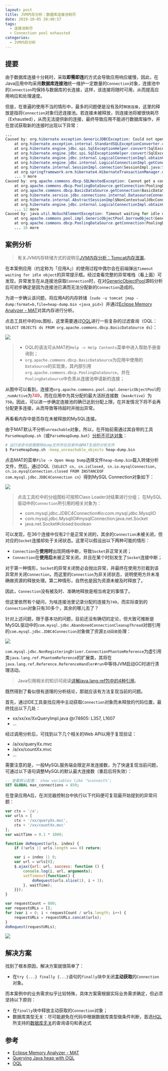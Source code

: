 ```yaml
---
layout: post
title: JVM内存分析：数据库连接池耗尽
date: 2019-10-05 20:40:57
tags:
  - 连接池耗尽
  - Connection pool exhausted
categories:
  - JVM内存分析
---
```


## 提要

由于数据库连接十分耗时，采取**即需即连**的方式会导致应用响应缓慢，因此，在Java应用中均采用**数据库连接池**统一维护一定数量的`Connection`对象，连接池中的`Connection`均保持与数据库的长连接，这样，该连接将随时可用，从而提高应用响应和处理速度。

但是，在普遍的使用不当的情形中，最多的问题便是没有及时`释放连接`，这里的释放是指将`Connection`对象归还连接池。若连接未被释放，则连接池将被很快耗尽（Exhausted），从而无法提供新的连接，最终导致应用不能进行数据库操作，并在尝试获取新的连接时出现以下异常：
```java
...
Caused by: org.hibernate.exception.GenericJDBCException: Could not open connection
    at org.hibernate.exception.internal.StandardSQLExceptionConverter.convert(StandardSQLExceptionConverter.java:54)
    at org.hibernate.engine.jdbc.spi.SqlExceptionHelper.convert(SqlExceptionHelper.java:125)
    at org.hibernate.engine.jdbc.spi.SqlExceptionHelper.convert(SqlExceptionHelper.java:110)
    at org.hibernate.engine.jdbc.internal.LogicalConnectionImpl.obtainConnection(LogicalConnectionImpl.java:221)
    at org.hibernate.engine.jdbc.internal.LogicalConnectionImpl.getConnection(LogicalConnectionImpl.java:157)
    at org.hibernate.internal.SessionImpl.connection(SessionImpl.java:550)
    at org.springframework.orm.hibernate4.HibernateTransactionManager.doBegin(HibernateTransactionManager.java:426)
    ... 9 more
Caused by: org.apache.commons.dbcp.SQLNestedException: Cannot get a connection, pool error Timeout waiting for idle object
    at org.apache.commons.dbcp.PoolingDataSource.getConnection(PoolingDataSource.java:114)
    at org.apache.commons.dbcp.BasicDataSource.getConnection(BasicDataSource.java:1044)
    at org.hibernate.service.jdbc.connections.internal.DatasourceConnectionProviderImpl.getConnection(DatasourceConnectionProviderImpl.java:141)
    at org.hibernate.internal.AbstractSessionImpl$NonContextualJdbcConnectionAccess.obtainConnection(AbstractSessionImpl.java:292)
    at org.hibernate.engine.jdbc.internal.LogicalConnectionImpl.obtainConnection(LogicalConnectionImpl.java:214)
    ... 12 more
Caused by: java.util.NoSuchElementException: Timeout waiting for idle object
    at org.apache.commons.pool.impl.GenericObjectPool.borrowObject(GenericObjectPool.java:1174)
    at org.apache.commons.dbcp.PoolingDataSource.getConnection(PoolingDataSource.java:106)
    ... 16 more
```
<!-- more -->

## 案例分析

> 有关JVM内存转储方式的说明见[JVM内存分析：Tomcat内存泄漏](/the-jvm-dump-analyse-for-tomcat-memory-leak/)。

在本案例应用（约定称为「应用A」）的使用过程中偶尔会在前端弹出`Timeout waiting for idle object`的异常提示框。经过查看完整的异常堆栈（看上面）可发现，异常发生在从连接池获取`Connection`时，在对[GenericObjectPool](https://github.com/apache/commons-pool/blob/POOL_1_6/src/java/org/apache/commons/pool/impl/GenericObjectPool.java#L1174)源码分析后可初步确定是因为连接池已满而无法分配新的`Connection`造成的。

为进一步确认该问题，将应用A的内存转储（`sudo -u tomcat jmap -dump:format=b,file=heap-dump.bin <java_pid>`）并通过[Eclipse Memory Analyzer - MAT](http://www.eclipse.org/mat/downloads.php)对其内存进行分析。

点击工具栏中的`OQL`图标，这里需要通过[OQL](https://www.ibm.com/developerworks/library/j-memoryanalyzer/#N103C9)进行一些复杂的过滤查询（OQL：`SELECT OBJECTS ds FROM org.apache.commons.dbcp.BasicDataSource ds`）：

![](/assets/images/jvm-dump/connection-pool-exhausted/java-memory-leak-oql-instanceof-basicdatasource-in-heap-dump.png)

> - OQL的语法可从MAT的`Help -> Help Contents`菜单中进入帮助手册查询到；
> - `org.apache.commons.dbcp.BasicDataSource`为应用中使用的`DataSource`的实现类，其内部引用`org.apache.commons.dbcp.PoolingDataSource`，并在`PoolingDataSource`中负责从连接池申请新的连接；

从图中可以看到，连接池`org.apache.commons.pool.impl.GenericObjectPool`的`_numActive`为<span style="color: red;">749</span>，而在应用中为其分配的最大活跃连接数（`maxActive`）为`750`。因此，可以进一步确定连接池的确已达到分配上限，在并发情况下将不会再分配更多连接，从而导致等待超时并抛出异常。

再看看内存中是否存在未被释放的MySQL连接。

由于MAT默认不分析`unreachable`对象，所以，在开始前需通过其自带的工具`ParseHeapDump.sh`（或`ParseHeapDump.bat`）[分析不可达对象](https://wiki.eclipse.org/MemoryAnalyzer/FAQ#How_to_analyse_unreachable_objects)：

```bash
# 运行该命令前需删除dump文件所在目录中由MAT生成的分析文件
$ ParseHeapDump.sh -keep_unreachable_objects heap-dump.bin
```

点击MAT的菜单`File -> Open Heap Dump`选择文件`heap-dump.bin`载入转储分析文件，然后，通过OQL（`SELECT cn, cn.isClosed, cn.io.mysqlConnection, cn.io.mysqlConnection.closed FROM INSTANCEOF com.mysql.jdbc.JDBC4Connection cn`）得到MySQL Connection对象如下：

![](/assets/images/jvm-dump/connection-pool-exhausted/java-memory-leak-oql-instanceof-mysql-connection-in-heap-dump.png)

> 点击工具栏中的分组图标可按照Class Loader对结果进行分组；
> 在MySQL驱动中的`Connection`所引用的相关对象为：
> - com.mysql.jdbc.JDBC4Connection#io:com.mysql.jdbc.MysqlIO
> - com.mysql.jdbc.MysqlIO#mysqlConnection:java.net.Socket
> - java.net.Socket#closed:boolean

可以发现，在36个连接中仅有2个是正常关闭的，其余的`Connection`未被关闭，但对应的`Socket`连接却处于关闭状态。这里可以假设出以下两种可能的情形：
- `Connection`在**使用时**出现网络中断，导致`Socket`非正常关闭；
- `Connection`在**使用后**未被正常关闭，并且在某个时刻发生了`Socket`连接中断；

对于第一种情形，`Socket`的异常关闭势必会抛出异常，并最终在使用方拦截到该异常并关闭`Connection`，而这里的`Connection`为非关闭状态，说明使用方并未准确做资源的释放处理。第二种情形，自然也是因为资源未被及时释放了。

因此，`Connection`没有被及时、准确地释放是相当肯定的事情了。

但这里依然有个疑问，为啥连接池里记录分配的连接为`749`，而实际查到的`Connection`对象只有30多个，其余的哪儿去了？

针对上述问题，限于基本功的问题，目前还没有确切的定论，但大致可推断是MySQL驱动中的`com.mysql.jdbc.AbandonedConnectionCleanupThread`对弱引用的`com.mysql.jdbc.JDBC4Connection`对象做了资源`主动回收`处理：

![](/assets/images/jvm-dump/connection-pool-exhausted/mysql-source-abandoned-connection-cleanup.png)

`com.mysql.jdbc.NonRegisteringDriver.ConnectionPhantomReference`为虚引用类`java.lang.ref.PhantomReference`的扩展类，其将在`java.lang.ref.Reference.ReferenceHandler#run`中等待JVM启动GC时进行清理活动。

> Java引用相关的知识可阅读[详解java.lang.ref包中的4种引用](https://benjaminwhx.com/2018/05/19/%E5%A4%A7%E8%AF%9DJava%E4%B8%AD%E7%9A%844%E7%A7%8D%E5%BC%95%E7%94%A8%E7%B1%BB%E5%9E%8B/)。

既然得到了看似很有道理的分析结论，那就应该有方法复现当前的问题。

首先，通过IDE工具查找应用中主动获取`Connection`对象而未释放的代码位置，最终找出以下几处：
- xx/xx/xx/XxQueryImpl.java @r74605: L357, L1607
- ...

经过调用分析后，可找到以下几个相关的Web API以用于复现验证：
- /a/xx/queryXx.mvc
- /a/xx/countXx.mvc
- ...

需要注意的是，一般MySQL服务端会限定并发连接数，为了快速复现当前问题，可通过以下语句调整MySQL的默认最大连接数（重启后将失效）：

```sql
-- 查看默认配置： show variables like '%connect%';
SET GLOBAL max_connections = 850;
```

在登录应用A后，在浏览器控制台中执行以下代码便可复现最开始提到的异常问题：

```js
var ctx = '/a';
var urls = [
    ctx + '/xx/queryXx.mvc',
    ctx + '/xx/countXx.mvc'
];
var waitTime = 0.1 * 1000;

function doRequest(urls, index) {
    if (!urls || urls.length === 0) return;

    var i = index || 0;
    var url = urls[0];
    $.ajax({url: url, success: function () {
        console.log(i, url, arguments);
        setTimeout(function() {
            doRequest(urls.slice(1), i + 1);
        }, waitTime);
    }});
}

var requestCount = 800;
var requestURLs = [];
for (var i = 0; i < requestCount / urls.length; i++) {
    requestURLs = requestURLs.concat(urls);
}
doRequest(requestURLs);
```

![](/assets/images/jvm-dump/connection-pool-exhausted/app-a-reproduct-timeout-wait-for-idle-object.png)

## 解决方案

找到了根本原因，解决方案就很简单了：
- 在`try {...} finally {...}`语句的`finally`块中关闭**主动获取**的`Connection`对象。

而本案例中的业务需求似乎比较特殊，具体方案需根据实际业务需求确定，但必须坚持以下原则：
- 在`finally`块中释放主动获取的`Connection`对象；
- 数据库类型无关：尽可能避免在代码中根据数据库类型做条件判断，首选[HQL](http://docs.jboss.org/hibernate/core/3.5/reference/en-US/html_single/#queryhql)所支持的<u>数据库无关</u>的查询语句和表达式

## 参考

- [Eclipse Memory Analyzer - MAT](http://www.eclipse.org/mat/downloads.php)
- [Querying Java heap with OQL](https://blogs.oracle.com/sundararajan/querying-java-heap-with-oql)
- [OQL](https://www.ibm.com/developerworks/library/j-memoryanalyzer/#N103C9)
